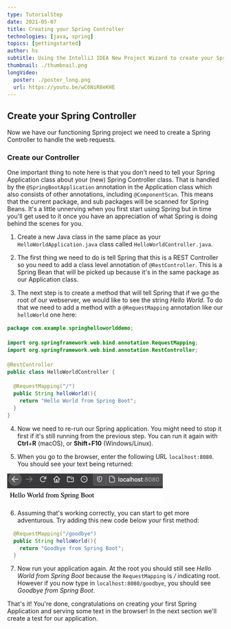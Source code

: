 ```yaml
---
type: TutorialStep
date: 2021-05-07
title: Creating your Spring Controller
technologies: [java, spring]
topics: [gettingstarted]
author: hs
subtitle: Using the IntelliJ IDEA New Project Wizard to create your Spring  Controller and select dependencies.
thumbnail: ./thumbnail.png
longVideo:
  poster: ./poster_long.png
  url: https://youtu.be/wC6NiR8eKHE
---
```


## Create your Spring Controller
Now we have our functioning Spring project we need to create a Spring Controller to handle the web requests. 

### Create our Controller
One important thing to note here is that you don't need to tell your Spring Application class about your (new) Spring Controller class. That is handled by the `@SpringBootApplication` annotation in the Application class which also consists of other annotations, including `@ComponentScan`. This means that the current package, and sub packages will be scanned for Spring Beans. It's a little unnerving when you first start using Spring but in time you'll get used to it once you have an appreciation of what Spring is doing behind the scenes for you.

1) Create a new Java class in the same place as your `HelloWorldApplication.java` class called `HelloWorldController.java`. 
   
2) The first thing we need to do is tell Spring that this is a REST Controller so you need to add a class level annotation of `@RestController`. This is a Spring Bean that will be picked up because it's in the same package as our Application class. 
   
3) The next step is to create a method that will tell Spring that if we go the root of our webserver, we would like to see the string _Hello World_. To do that we need to add a method with a `@RequestMapping` annotation like our `helloWorld` one here:

```java
package com.example.springhelloworlddemo;

import org.springframework.web.bind.annotation.RequestMapping;
import org.springframework.web.bind.annotation.RestController;

@RestController
public class HelloWorldController {

  @RequestMapping("/")
  public String helloWorld(){
    return "Hello World from Spring Boot";
  }
}
```
4) Now we need to re-run our Spring application. You might need to stop it first if it's still running from the previous step. You can run it again with **Ctrl**+**R** (macOS), or **Shift**+**F10** (Windows/Linux). 
   
5) When you go to the browser, enter the following URL `localhost:8080`. You should see your text being returned:

![Hello World being displayed in the browser](hello-world-text.png)

6) Assuming that's working correctly, you can start to get more adventurous. Try adding this new code below your first method:

```java
  @RequestMapping("/goodbye")
  public String helloWorld(){
    return "Goodbye from Spring Boot";
  }
```

7) Now run your application again. At the root you should still see _Hello World from Spring Boot_ because the `RequestMapping` is _/_ indicating root. However if you now type in `localhost:8080/goodbye`, you should see _Goodbye from Spring Boot_.

That's it! You're done, congratulations on creating your first Spring Application and serving some text in the browser! In the next section we'll create a test for our application. 